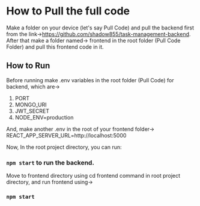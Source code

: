 # How to Pull the full code

Make a folder on your device (let's say Pull Code) and pull the backend first from the link->https://github.com/shadow855/task-management-backend.
After that make a folder named-> frontend in the root folder (Pull Code Folder) and pull this frontend code in it.

## How to Run
Before running make .env variables in the root folder (Pull Code) for backend, which are->
1. PORT
2. MONGO_URI
3. JWT_SECRET
4. NODE_ENV=production

And, make another .env in the root of your frontend folder-> REACT_APP_SERVER_URL=http://localhost:5000

Now,
In the root project directory, you can run:
### `npm start` to run the backend.

Move to frontend directory using cd frontend command in  root project directory, and run frontend using->
### `npm start`
